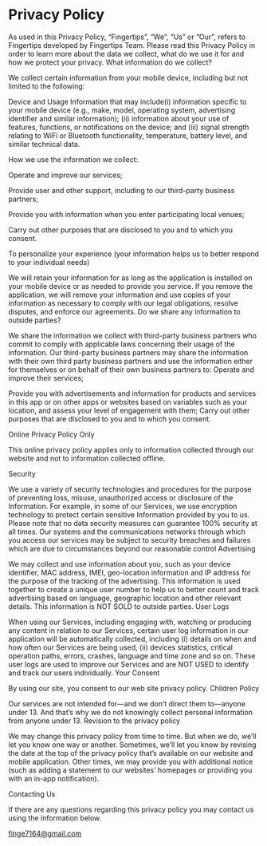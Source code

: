 # Privacy Policy

As used in this Privacy Policy, “Fingertips”, “We”, “Us” or “Our”, refers to Fingertips developed by Fingertips Team. Please read this Privacy Policy in order to learn more about the data we collect, what do we use it for and how we protect your privacy. What information do we collect?

We collect certain information from your mobile device, including but not limited to the following:

Device and Usage Information that may include(i) information specific to your mobile device (e.g., make, model, operating system, advertising identifier and similar information); (ii) information about your use of features, functions, or notifications on the device; and (iii) signal strength relating to WiFi or Bluetooth functionality, temperature, battery level, and similar technical data.

How we use the information we collect:

Operate and improve our services;

Provide user and other support, including to our third-party business partners;

Provide you with information when you enter participating local venues;

Carry out other purposes that are disclosed to you and to which you consent.

To personalize your experience (your information helps us to better respond to your individual needs)

We will retain your information for as long as the application is installed on your mobile device or as needed to provide you service. If you remove the application, we will remove your information and use copies of your information as necessary to comply with our legal obligations, resolve disputes, and enforce our agreements. Do we share any information to outside parties?

We share the information we collect with third-party business partners who commit to comply with applicable laws concerning their usage of the information. Our third-party business partners may share the information with their own third party business partners and use the information either for themselves or on behalf of their own business partners to: Operate and improve their services;

Provide you with advertisements and information for products and services in this app or on other apps or websites based on variables such as your location, and assess your level of engagement with them; Carry out other purposes that are disclosed to you and to which you consent.

Online Privacy Policy Only

This online privacy policy applies only to information collected through our website and not to information collected offline.

Security

We use a variety of security technologies and procedures for the purpose of preventing loss, misuse, unauthorized access or disclosure of the Information. For example, in some of our Services, we use encryption technology to protect certain sensitive Information provided by you to us. Please note that no data security measures can guarantee 100% security at all times. Our systems and the communications networks through which you access our services may be subject to security breaches and failures which are due to circumstances beyond our reasonable control Advertising

We may collect and use information about you, such as your device identifier, MAC address, IMEI, geo-location information and IP address for the purpose of the tracking of the advertising. This information is used together to create a unique user number to help us to better count and track advertising based on language, geographic location and other relevant details. This information is NOT SOLD to outside parties. User Logs

When using our Services, including engaging with, watching or producing any content in relation to our Services, certain user log information in our application will be automatically collected, including (i) details on when and how often our Services are being used, (ii) devices statistics, critical operation paths, errors, crashes, language and time zone and so on. These user logs are used to improve our Services and are NOT USED to identify and track our users individually. Your Consent

By using our site, you consent to our web site privacy policy. Children Policy

Our services are not intended for—and we don’t direct them to—anyone under 13. And that’s why we do not knowingly collect personal information from anyone under 13. Revision to the privacy policy

We may change this privacy policy from time to time. But when we do, we’ll let you know one way or another. Sometimes, we’ll let you know by revising the date at the top of the privacy policy that’s available on our website and mobile application. Other times, we may provide you with additional notice (such as adding a statement to our websites’ homepages or providing you with an in-app notification).

Contacting Us

If there are any questions regarding this privacy policy you may contact us using the information below.

finge7164@gmail.com
